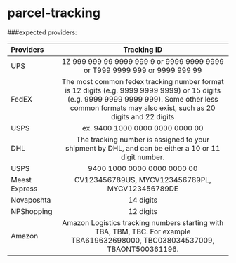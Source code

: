 # parcel-tracking


###expected providers:


|    Providers    | Tracking ID  |
|:----------------|:---------------:|
| UPS             | 1Z 999 999 99 9999 999 9 or 9999 9999 9999 or T999 9999 999 or 9999 999 99|
| FedEX           | The most common fedex tracking number format is 12 digits (e.g. 9999 9999 9999) or 15 digits (e.g. 9999 9999 9999 999). Some other less common formats may also exist, such as 20 digits and 22 digits|
| USPS            | ex. 9400 1000 0000 0000 0000 00       |
| DHL             | The tracking number is assigned to your shipment by DHL, and can be either a 10 or 11 digit number.       |
| USPS            | 9400 1000 0000 0000 0000 00       |
| Meest Express   | CV123456789US, MYCV123456789PL, MYCV123456789DE |
| Novaposhta      | 14 digits|
| NPShopping      | 12 digits|
| Amazon          | Amazon Logistics tracking numbers starting with TBA, TBM, TBC. For example TBA619632698000, TBC038034537009, TBAONT500361196.|
